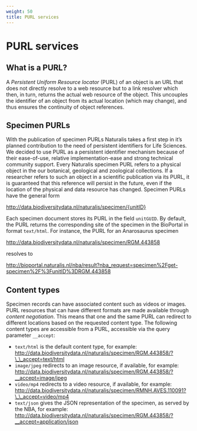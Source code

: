 ```yaml
---
weight: 50
title: PURL services
---
```


# PURL services

## What is a PURL?
A *Persistent Uniform Resource locator* (PURL) of an object is an URL that does not directly resolve to a web resource but to a link resolver 
which then, in turn, returns the actual web resource of the object. This uncouples the identifier of an object from its actual 
location (which may change), and thus ensures the continuity of object references.

## Specimen PURLs
With the publication of specimen PURLs Naturalis takes a first step in it’s planned contribution to the need of persistent identifiers for 
Life Sciences. We decided to use PURL as a persistent identifier mechanism because of their ease-of-use, relative implementation-ease and strong 
technical community support. Every Naturalis specimen PURL refers to a physical object in the our botanical, geological and zoological 
collections. If a researcher refers to such an object in a scientific publication via its PURL, it is guaranteed that this reference will 
persist in the future, even if the location of the physical and data resource has changed. Specimen PURLs have the general form

http://data.biodiversitydata.nl/naturalis/specimen/{unitID}

Each specimen document stores its PURL in the field `unitGUID`. By default, the PURL returns the corresponding site of the specimen in the BioPortal 
in format `text/html`. For instance, the PURL for an Anarosaurus specimen 

http://data.biodiversitydata.nl/naturalis/specimen/RGM.443858

resolves to 

http://bioportal.naturalis.nl/nba/result?nba_request=specimen%2Fget-specimen%2F%3FunitID%3DRGM.443858

## Content types
Specimen records can have associated content such as videos or images. PURL resources that can have different formats are made 
available through *content negotiation*. This means that one and the same PURL can redirect to different locations based on 
the requested content type. The following content types are accessible from a PURL, accessible via the query parameter `__accept`:

* `text/html` is the default content type, for example: http://data.biodiversitydata.nl/naturalis/specimen/RGM.443858/?\_\_accept=text/html
* `image/jpeg` redirects to an image resource, if available, for example: http://data.biodiversitydata.nl/naturalis/specimen/RGM.443858/?__accept=image/jpeg
* `video/mp4` redirects to a video resource, if available, for example: http://data.biodiversitydata.nl/naturalis/specimen/RMNH.AVES.110091?\_\_accept=video/mp4
* `text/json` gives the JSON representation of the specimen, as served by the NBA, for example: http://data.biodiversitydata.nl/naturalis/specimen/RGM.443858/?__accept=application/json
